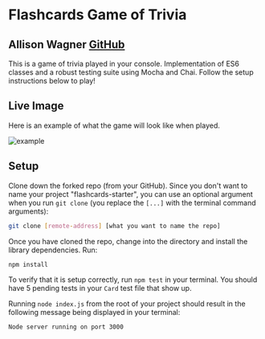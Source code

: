 # Flashcards Game of Trivia 

## Allison Wagner [GitHub](https://github.com/allisonjw)

This is a game of trivia played in your console. Implementation of ES6 classes and a robust testing suite using Mocha and Chai. Follow the setup instructions below to play!

## Live Image

Here is an example of what the game will look like when played.

![example](https://github.com/allisonjw/flashcards-starter/blob/master/images/final_FC.gif)

## Setup

Clone down the forked repo (from your GitHub). Since you don't want to name your project "flashcards-starter", you can use an optional argument when you run `git clone` (you replace the `[...]` with the terminal command arguments):

```bash
git clone [remote-address] [what you want to name the repo]
```

Once you have cloned the repo, change into the directory and install the library dependencies. Run:

```bash
npm install
```

To verify that it is setup correctly, run `npm test` in your terminal. You should have 5 pending tests in your `Card` test file that show up.

Running `node index.js` from the root of your project should result in the following message being displayed in your terminal: 

```bash
Node server running on port 3000
```



